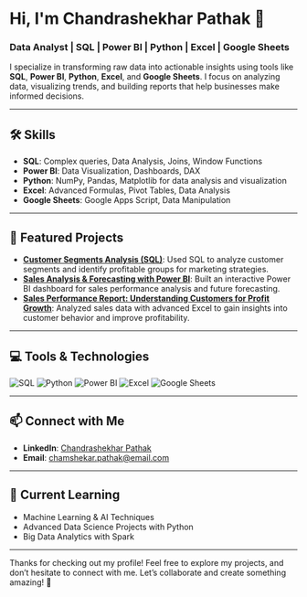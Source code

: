# Hi, I'm Chandrashekhar Pathak 👋

### Data Analyst | SQL | Power BI | Python | Excel | Google Sheets

I specialize in transforming raw data into actionable insights using tools like **SQL**, **Power BI**, **Python**, **Excel**, and **Google Sheets**. I focus on analyzing data, visualizing trends, and building reports that help businesses make informed decisions.

---

## 🛠️ Skills

- **SQL**: Complex queries, Data Analysis, Joins, Window Functions
- **Power BI**: Data Visualization, Dashboards, DAX
- **Python**: NumPy, Pandas, Matplotlib for data analysis and visualization
- **Excel**: Advanced Formulas, Pivot Tables, Data Analysis
- **Google Sheets**: Google Apps Script, Data Manipulation

---

## 🚀 Featured Projects

- **[Customer Segments Analysis (SQL)](https://github.com/Chandrashekhar08analyst/Customer-Segments-Analysis)**: Used SQL to analyze customer segments and identify profitable groups for marketing strategies.
- **[Sales Analysis & Forecasting with Power BI](https://github.com/Chandrashekhar08analyst/Sales-Analytics-Forecasting-Dashboard)**: Built an interactive Power BI dashboard for sales performance analysis and future forecasting.
- **[Sales Performance Report: Understanding Customers for Profit Growth](https://github.com/Chandrashekhar08analyst/Excel-project-Sales-performance-analysis)**: Analyzed sales data with advanced Excel to gain insights into customer behavior and improve profitability.

---

## 💻 Tools & Technologies

![SQL](https://img.shields.io/badge/SQL-4B8BBE?style=flat&logo=sql&logoColor=white)
![Python](https://img.shields.io/badge/Python-3776AB?style=flat&logo=python&logoColor=white)
![Power BI](https://img.shields.io/badge/Power%20BI-F2C811?style=flat&logo=powerbi&logoColor=white)
![Excel](https://img.shields.io/badge/Excel-217346?style=flat&logo=microsoft-excel&logoColor=white)
![Google Sheets](https://img.shields.io/badge/Google%20Sheets-34A853?style=flat&logo=google&logoColor=white)

---

## 📫 Connect with Me

- **LinkedIn**: [Chandrashekhar Pathak](https://www.linkedin.com/in/chamshekarpathak)
- **Email**: [chamshekar.pathak@email.com](mailto:chamshekar.pathak@email.com)

---

## 🎯 Current Learning

- Machine Learning & AI Techniques
- Advanced Data Science Projects with Python
- Big Data Analytics with Spark

---

Thanks for checking out my profile! Feel free to explore my projects, and don’t hesitate to connect with me. Let’s collaborate and create something amazing! 🚀
